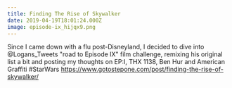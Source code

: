 ```yaml
---
title: Finding The Rise of Skywalker
date: 2019-04-19T18:01:24.000Z
image: episode-ix_hijqx9.png
---
```

Since I came down with a flu post-Disneyland, I decided to dive into @Logans_Tweets "road to Episode IX" film challenge, remixing his original list a bit and posting my thoughts on EP:I, THX 1138, Ben Hur and American Graffiti #StarWars https://www.gotostepone.com/post/finding-the-rise-of-skywalker/
